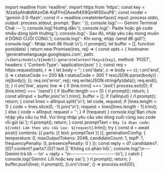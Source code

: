 import readline from 'readline';
import https from 'https';
const key = 'AIzaSyAhdbWAznDA-KqFFmDAswR4X9QmWS0xuP8';
const model = 'gemini-2.0-flash';
const rl = readline.createInterface({
  input: process.stdin,
  output: process.stdout,
  prompt: 'Bạn: '
});
console.log('--- Gemini Terminal Chat ---');
console.log('Hướng dẫn:');
console.log('- Paste hoặc gõ code nhiều dòng bình thường.');
console.log('- Sau đó, nhập yêu cầu mong muốn ở DÒNG CUỐI CÙNG.');
console.log('- Khi xong, nhập /send để gửi!');
console.log('- Nhập /exit để thoát.\n');
rl.prompt();
let buffer = [];
function post(data) {
  return new Promise((res, rej) => {
    const opts = {
      hostname: 'generativelanguage.googleapis.com',
      path: `/v1beta/models/${model}:generateContent?key=${key}`,
      method: 'POST',
      headers: { 'Content-Type': 'application/json' }
    };
    const req = https.request(opts, r => {
      let body = '';
      r.on('data', c => body += c);
      r.on('end', () => r.statusCode >= 200 && r.statusCode < 300 ? res(JSON.parse(body)) : rej(body));
    });
    req.on('error', rej);
    req.write(JSON.stringify(data));
    req.end();
  });
}
rl.on('line', async line => {
  if (line.trim() === '/exit') process.exit(0);
  if (line.trim() === '/send') {
    if (buffer.length === 0) {
      rl.prompt();
      return;
    }
    const allInput = buffer.join('\n').trim();
    buffer = [];
    if (!allInput) {
      rl.prompt();
      return;
    }
    const lines = allInput.split('\n');
    let code, request;
    if (lines.length > 1) {
      code = lines.slice(0, -1).join('\n');
      request = lines[lines.length - 1].trim();
    } else {
      code = allInput;
      request = '';
    }
    if (!request) {
      console.log('Bạn chưa nhập yêu cầu cụ thể. Vui lòng nhập yêu cầu vào dòng cuối cùng sau code rồi gửi lại.');
      rl.prompt();
      return;
    }
    const promptText = `
Đây là đoạn code:
${code}
Làm theo yêu cầu sau: ${request}
`.trim();
    try {
      const d = await post({
        contents: [{ parts: [{ text: promptText }] }],
        generationConfig: {
          temperature: 0,
          maxOutputTokens: 2048,
          candidateCount: 1,
          topP: 1,
          frequencyPenalty: 0,
          presencePenalty: 0
        }
      });
      const reply = d?.candidates?.[0]?.content?.parts?.[0]?.text || 'Không có phản hồi.';
      console.log('\n--- Gemini trả lời ---\n' + reply + '\n-----------------------\n');
    } catch {
      console.log('Gemini: Lỗi hoặc key sai.');
    }
    rl.prompt();
    return;
  }
  buffer.push(line);
  rl.prompt();
}).on('close', () => process.exit(0));
